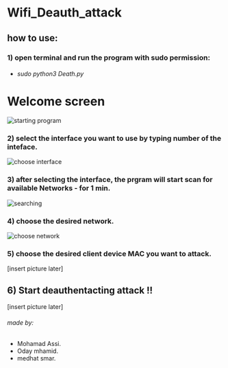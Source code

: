 # Wifi_Deauth_attack

## how to use:

### 1) open terminal and run the program with sudo  permission:

* ###### sudo python3 Death.py
# Welcome screen 
![starting program](https://user-images.githubusercontent.com/57872327/113326552-7cfc1b00-9322-11eb-835d-84921ee44fce.jpeg)

### 2) select the interface you want to use by typing number of the inteface.
![choose interface](https://user-images.githubusercontent.com/57872327/113326745-bdf42f80-9322-11eb-9566-0ba455ac9396.jpeg)
### 3) after selecting the interface, the prgram will start scan for available Networks - for 1 min.
![searching](https://user-images.githubusercontent.com/57872327/113326847-e3813900-9322-11eb-9e83-2ead297b3768.jpeg)
### 4) choose the desired network. 
![choose network](https://user-images.githubusercontent.com/57872327/113326679-ab79f600-9322-11eb-9e80-bb6704e7e3b6.jpeg)
### 5) choose the desired client device MAC you want to attack.
[insert picture later]
## 6) Start deauthentacting attack !!
[insert picture later]


###### made by:
* Mohamad Assi.
* Oday mhamid.
* medhat smar. 
